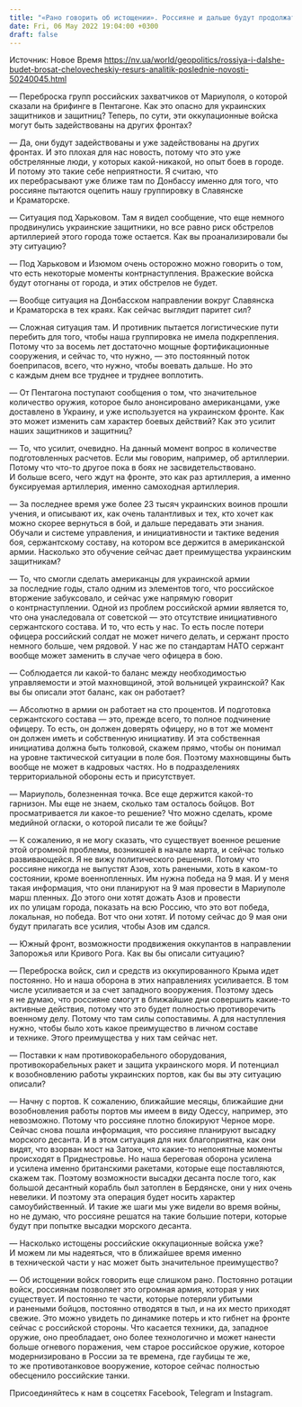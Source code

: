 ```yaml
---
title: "«Рано говорить об истощении». Россияне и дальше будут продолжать забрасывать Украину человеческим ресурсом — интервью с экспертом"
date: Fri, 06 May 2022 19:04:00 +0300
draft: false
---
```

Источник: Новое Время https://nv.ua/world/geopolitics/rossiya-i-dalshe-budet-brosat-chelovecheskiy-resurs-analitik-poslednie-novosti-50240045.html


— Переброска групп российских захватчиков от Мариуполя, о которой сказали на брифинге в Пентагоне. Как это опасно для украинских защитников и защитниц? Теперь, по сути, эти оккупационные войска могут быть задействованы на других фронтах?

— Да, они будут задействованы и уже задействованы на других фронтах. И это плохая для нас новость, потому что это уже обстрелянные люди, у которых какой-никакой, но опыт боев в городе. И потому это такие себе неприятности. Я считаю, что их перебрасывают уже ближе там по Донбассу именно для того, что россияне пытаются оцепить нашу группировку в Славянске и Краматорске.

— Ситуация под Харьковом. Там я видел сообщение, что еще немного продвинулись украинские защитники, но все равно риск обстрелов артиллерией этого города тоже остается. Как вы проанализировали бы эту ситуацию?

— Под Харьковом и Изюмом очень осторожно можно говорить о том, что есть некоторые моменты контрнаступления. Вражеские войска будут отогнаны от города, и этих обстрелов не будет.

— Вообще ситуация на Донбасском направлении вокруг Славянска и Краматорска в тех краях. Как сейчас выглядит паритет сил?

— Сложная ситуация там. И противник пытается логистические пути перебить для того, чтобы наша группировка не имела подкрепления. Потому что за восемь лет достаточно мощные фортификационные сооружения, и сейчас то, что нужно, — это постоянный поток боеприпасов, всего, что нужно, чтобы воевать дальше. Но это с каждым днем все труднее и труднее воплотить.

— От Пентагона поступают сообщения о том, что значительное количество оружия, которое было анонсировано американцами, уже доставлено в Украину, и уже используется на украинском фронте. Как это может изменить сам характер боевых действий? Как это усилит наших защитников и защитниц?

— То, что усилит, очевидно. На данный момент вопрос в количестве подготовленных расчетов. Если мы говорим, например, об артиллерии. Потому что что-то другое пока в боях не засвидетельствовано. И больше всего, чего ждут на фронте, это как раз артиллерия, а именно буксируемая артиллерия, именно самоходная артиллерия.

— За последнее время уже более 23 тысяч украинских воинов прошли учения, и описывают их, как очень талантливых и тех, кто хочет как можно скорее вернуться в бой, и дальше передавать эти знания. Обучали и системе управления, и инициативности и тактике ведения боя, сержантскому составу, на котором все держится в американской армии. Насколько это обучение сейчас дает преимущества украинским защитникам?

— То, что смогли сделать американцы для украинской армии за последние годы, стало одним из элементов того, что российское вторжение забуксовало, и сейчас уже напрямую говорит о контрнаступлении. Одной из проблем российской армии является то, что она унаследовала от советской — это отсутствие инициативного сержантского состава. И то, что есть у нас. То есть после потери офицера российский солдат не может ничего делать, и сержант просто немного больше, чем рядовой. У нас же по стандартам НАТО сержант вообще может заменить в случае чего офицера в бою.

— Соблюдается ли какой-то баланс между необходимостью управляемости и этой махновщиной, этой вольницей украинской? Как вы бы описали этот баланс, как он работает?

— Абсолютно в армии он работает на сто процентов. И подготовка сержантского состава — это, прежде всего, то полное подчинение офицеру. То есть, он должен доверять офицеру, но в тот же момент он должен иметь и собственную инициативу. И эта собственная инициатива должна быть толковой, скажем прямо, чтобы он понимал на уровне тактической ситуации в поле боя. Поэтому махновщины быть вообще не может в кадровых частях. Но в подразделениях территориальной обороны есть и присутствует.

— Мариуполь, болезненная точка. Все еще держится какой-то гарнизон. Мы еще не знаем, сколько там осталось бойцов. Вот просматривается ли какое-то решение? Что можно сделать, кроме медийной огласки, о которой писали те же бойцы?

— К сожалению, я не могу сказать, что существует военное решение этой огромной проблемы, возникшей в начале марта, и сейчас только развивающейся. Я не вижу политического решения. Потому что россияне никогда не выпустят Азов, хоть ранеными, хоть в каком-то состоянии, кроме военнопленных. Им нужна победа на 9 мая. И у меня такая информация, что они планируют на 9 мая провести в Мариуполе марш пленных. До этого они хотят дожать Азов и провести их по улицам города, показать на всю Россию, что это вот победа, локальная, но победа. Вот что они хотят. И потому сейчас до 9 мая они будут прилагать все усилия, чтобы Азов им сдался.

— Южный фронт, возможности продвижения оккупантов в направлении Запорожья или Кривого Рога. Как вы бы описали ситуацию?

— Переброска войск, сил и средств из оккупированного Крыма идет постоянно. Но и наша оборона в этих направлениях усиливается. В том числе усиливается и за счет западного вооружения. Поэтому здесь я не думаю, что россияне смогут в ближайшие дни совершить какие-то активные действия, потому что это будет полностью противоречить военному делу. Потому что там силы сопоставимы. А для наступления нужно, чтобы было хоть какое преимущество в личном составе и технике. Этого преимущества у них там сейчас нет.

— Поставки к нам противокорабельного оборудования, противокорабельных ракет и защита украинского моря. И потенциал к возобновлению работы украинских портов, как бы вы эту ситуацию описали?

— Начну с портов. К сожалению, ближайшие месяцы, ближайшие дни возобновления работы портов мы имеем в виду Одессу, например, это невозможно. Потому что россияне плотно блокируют Черное море. Сейчас снова пошла информация, что россияне планируют высадку морского десанта. И в этом ситуация для них благоприятна, как они видят, что взорван мост на Затоке, что какие-то непонятные моменты происходят в Приднестровье. Но наша береговая оборона усилена и усилена именно британскими ракетами, которые еще поставляются, скажем так. Поэтому возможности высадки десанта после того, как большой десантный корабль был затоплен в Бердянске, они у них очень невелики. И поэтому эта операция будет носить характер самоубийственный. И такие же шаги мы уже видели во время войны, но не думаю, что россияне решатся на такие большие потери, которые будут при попытке высадки морского десанта.

— Насколько истощены российские оккупационные войска уже? И можем ли мы надеяться, что в ближайшее время именно в технической части у нас может быть значительное преимущество?

— Об истощении войск говорить еще слишком рано. Постоянно ротации войск, россиянам позволяет это огромная армия, которая у них существует. И постоянно те части, которые потеряли убитыми и ранеными бойцов, постоянно отводятся в тыл, и на их место приходят свежие. Это можно увидеть по динамике потерь и кто гибнет на фронте сейчас с российской стороны. Что касается техники, да, западное оружие, оно преобладает, оно более технологично и может нанести больше огневого поражения, чем старое российское оружие, которое модернизировано в России за те времена, где гаубицы те же, то же противотанковое вооружение, которое сейчас полностью обесценило российские танки.

Присоединяйтесь к нам в соцсетях Facebook, Telegram и Instagram.
